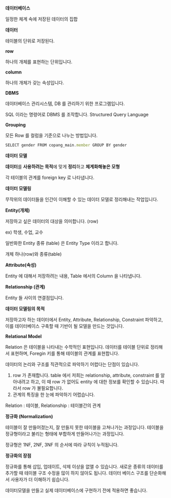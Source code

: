 **데이터베이스**

일정한 체계 속에 저장된 데이터의 집합

**데이터**

테이블의 단위로 저장된다.

**row**

하나의 개체를 표현하는 단위입니다.

**column**

하나의 개체가 갖는 속성입니다.

**DBMS**

데이터베이스 관리시스템, DB 를 관리하기 위한 프로그램입니다.

SQL 이라는 명령어로 DBMS 를 조작합니다. Structured Query Language

**Grouping**

모든 Row 를 컬럼을 기준으로 나누는 방법입니다.

```jsx
SELECT gender FROM copang_main.member GROUP BY gender
```

**데이터 모델**

**데이터**를 **사용하려는 목적**에 맞게 **정리**하고 **체계화해놓은 모형**

각 테이블의 관계를 foreign key 로 나타냅니다.

**데이터 모델링**

무작위의 데이터들을 인간이 이해할 수 있는 데이터 모델로 정리해내는 작업입니다.

**Entity(개체)**

저장하고 싶은 데이터의 대상을 의미합니다. (row)

ex) 학생, 수업, 교수

일반화한 Entity 종류 (table) 은 Entity Type 이라고 합니다.

개체 하나(row)와 종류(table)

**Attribute(속성)**

Entity 에 대해서 저장하려는 내용, Table 에서의 Column 을 나타냅니다.

**Relationship (관계)**

Entity 들 사이의 연결점입니다.

**데이터 모델링의 목적**

저장하고자 하는 데이터에서 Entity, Attribute, Relationship, Constraint 파악하고, 이를 데이터베이스 구축할 때 기반이 될 모델을 만드는 것입니다.

**Relational Model**

Relation 은 테이블을 나타내는 수학적인 표현입니다. 데이터를 테이블 단위로 정리해서 표현하며, Foregin 키를 통해 테이블의 관계를 표현합니다.

데이터의 논리와 구조를 직관적으로 파악하기 어렵다는 단점이 있습니다.

1. row 가 존재합니다. table 에서 저희는 relationship, attribute, constraint 를 알아내려고 하고, 이 때 row 가 없어도 entity 에 대한 정보를 확인할 수 있습니다. 따라서 row 가 불필요합니다.
2. 관계의 특징을 한 눈에 파악하기 어렵습니다.

Relation : 테이블, Relationship : 테이블간의 관계

**정규화 (Normalization)**

테이블이 잘 만들어졌는지, 잘 만들지 못한 테이블을 고쳐나가는 과정입니다. 테이블을 정규형이라고 불리는 형태에 부합하게 만들어나가는 과정입니다.

정규형은 1NF, 2NF, 3NF 의 순서에 따라 규칙이 누적됩니다.

**정규화의 장점**

정규화를 통해 삽입, 업데이트, 삭제 이상을 없앨 수 있습니다. 새로운 종류의 데이터를 추가할 때 테이블 구조 수정을 많이 하지 않아도 됩니다. 데이터 베이스 구조를 단순화해서 사용자가 더 이해하기 쉽습니다.

데이터모델을 만들고 실제 데이터베이스에 구현하기 전에 적용하면 좋습니다.
